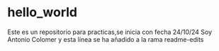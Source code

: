 # hello_world
Este es un repositorio para practicas,se inicia con fecha 24/10/24
Soy Antonio Colomer y esta línea se ha añadido a la rama readme-edits
